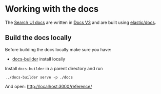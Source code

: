 # Working with the docs

The [Search UI docs](https://www.elastic.co/guide/en/search-ui/current/overview.html) are written in [Docs V3](https://elastic.github.io/docs-builder/) and are built using [elastic/docs](https://github.com/elastic/docs).

## Build the docs locally

Before building the docs locally make sure you have:

- [docs-builder](https://elastic.github.io/docs-builder/contribute/locally/#step-one) install locally

Install `docs-builder` in a parent directory and run

```
../docs-builder serve -p ./docs
```

And open: [http://localhost:3000/reference/](http://localhost:3000/reference/)
